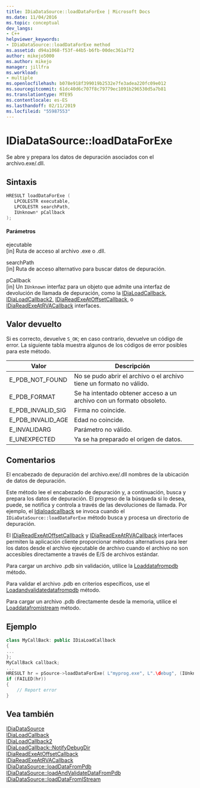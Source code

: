 ```yaml
---
title: IDiaDataSource::loadDataForExe | Microsoft Docs
ms.date: 11/04/2016
ms.topic: conceptual
dev_langs:
- C++
helpviewer_keywords:
- IDiaDataSource::loadDataForExe method
ms.assetid: d94a1068-f53f-44b5-b6fb-00dec361a7f2
author: mikejo5000
ms.author: mikejo
manager: jillfra
ms.workload:
- multiple
ms.openlocfilehash: b078e918f399019b2532e7fe3adea220fc09e012
ms.sourcegitcommit: 61dc40d6c707f8c79779ec1091b296530d5a7b81
ms.translationtype: MTE95
ms.contentlocale: es-ES
ms.lasthandoff: 02/11/2019
ms.locfileid: "55987553"
---
```

# <a name="idiadatasourceloaddataforexe"></a>IDiaDataSource::loadDataForExe
Se abre y prepara los datos de depuración asociados con el archivo.exe/.dll.

## <a name="syntax"></a>Sintaxis

```C++
HRESULT loadDataForExe (
   LPCOLESTR executable,
   LPCOLESTR searchPath,
   IUnknown* pCallback
);
```

#### <a name="parameters"></a>Parámetros
ejecutable  
[in] Ruta de acceso al archivo .exe o .dll.

searchPath  
[in] Ruta de acceso alternativo para buscar datos de depuración.

pCallback  
[in] Un `IUnknown` interfaz para un objeto que admite una interfaz de devolución de llamada de depuración, como la [IDiaLoadCallback](../../debugger/debug-interface-access/idialoadcallback.md), [IDiaLoadCallback2](../../debugger/debug-interface-access/idialoadcallback2.md), [IDiaReadExeAtOffsetCallback](../../debugger/debug-interface-access/idiareadexeatoffsetcallback.md), o [IDiaReadExeAtRVACallback](../../debugger/debug-interface-access/idiareadexeatrvacallback.md) interfaces.

## <a name="return-value"></a>Valor devuelto
Si es correcto, devuelve `S_OK`; en caso contrario, devuelve un código de error. La siguiente tabla muestra algunos de los códigos de error posibles para este método.

|Valor|Descripción|
|-----------|-----------------|
|E_PDB_NOT_FOUND|No se pudo abrir el archivo o el archivo tiene un formato no válido.|
|E_PDB_FORMAT|Se ha intentado obtener acceso a un archivo con un formato obsoleto.|
|E_PDB_INVALID_SIG|Firma no coincide.|
|E_PDB_INVALID_AGE|Edad no coincide.|
|E_INVALIDARG|Parámetro no válido.|
|E_UNEXPECTED|Ya se ha preparado el origen de datos.|

## <a name="remarks"></a>Comentarios
El encabezado de depuración del archivo.exe/.dll nombres de la ubicación de datos de depuración.

Este método lee el encabezado de depuración y, a continuación, busca y prepara los datos de depuración. El progreso de la búsqueda si lo desea, puede, se notifica y controla a través de las devoluciones de llamada. Por ejemplo, el [Idialoadcallback](../../debugger/debug-interface-access/idialoadcallback-notifydebugdir.md) se invoca cuando el `IDiaDataSource::loadDataForExe` método busca y procesa un directorio de depuración.

El [IDiaReadExeAtOffsetCallback](../../debugger/debug-interface-access/idiareadexeatoffsetcallback.md) y [IDiaReadExeAtRVACallback](../../debugger/debug-interface-access/idiareadexeatrvacallback.md) interfaces permiten la aplicación cliente proporcionar métodos alternativos para leer los datos desde el archivo ejecutable de archivo cuando el archivo no son accesibles directamente a través de E/S de archivos estándar.

Para cargar un archivo .pdb sin validación, utilice la [Loaddatafrompdb](../../debugger/debug-interface-access/idiadatasource-loaddatafrompdb.md) método.

Para validar el archivo .pdb en criterios específicos, use el [Loadandvalidatedatafrompdb](../../debugger/debug-interface-access/idiadatasource-loadandvalidatedatafrompdb.md) método.

Para cargar un archivo .pdb directamente desde la memoria, utilice el [Loaddatafromistream](../../debugger/debug-interface-access/idiadatasource-loaddatafromistream.md) método.

## <a name="example"></a>Ejemplo

```C++
class MyCallBack: public IDiaLoadCallback
{
...
};
MyCallBack callback;
...
HRESULT hr = pSource->loadDataForExe( L"myprog.exe", L".\debug", (IUnknown*)&callback);
if (FAILED(hr))
{
    // Report error
}
```

## <a name="see-also"></a>Vea también
[IDiaDataSource](../../debugger/debug-interface-access/idiadatasource.md)  
[IDiaLoadCallback](../../debugger/debug-interface-access/idialoadcallback.md)  
[IDiaLoadCallback2](../../debugger/debug-interface-access/idialoadcallback2.md)  
[IDiaLoadCallback::NotifyDebugDir](../../debugger/debug-interface-access/idialoadcallback-notifydebugdir.md)  
[IDiaReadExeAtOffsetCallback](../../debugger/debug-interface-access/idiareadexeatoffsetcallback.md)  
[IDiaReadExeAtRVACallback](../../debugger/debug-interface-access/idiareadexeatrvacallback.md)  
[IDiaDataSource::loadDataFromPdb](../../debugger/debug-interface-access/idiadatasource-loaddatafrompdb.md)  
[IDiaDataSource::loadAndValidateDataFromPdb](../../debugger/debug-interface-access/idiadatasource-loadandvalidatedatafrompdb.md)  
[IDiaDataSource::loadDataFromIStream](../../debugger/debug-interface-access/idiadatasource-loaddatafromistream.md)
